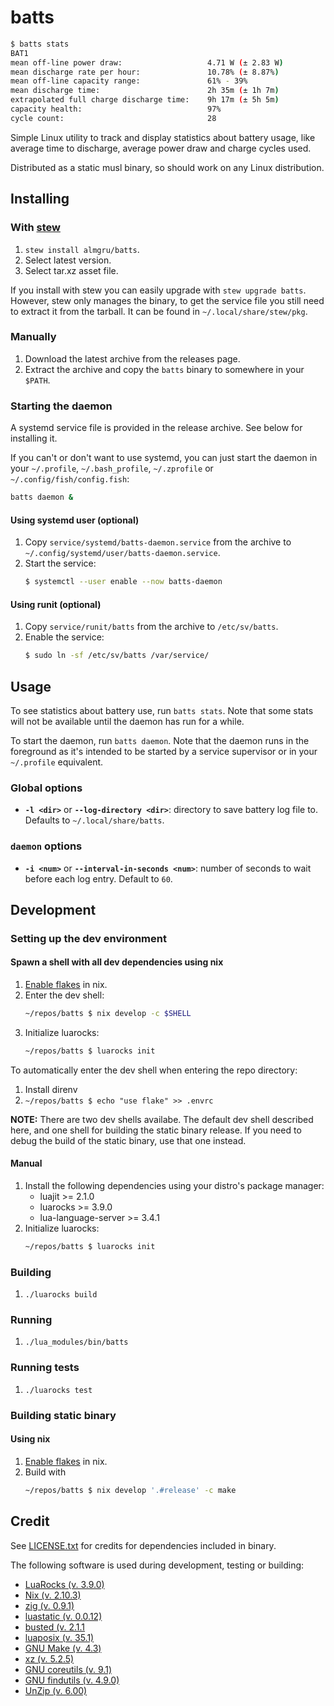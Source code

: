 # batts

```bash
$ batts stats
BAT1
mean off-line power draw:                   4.71 W (± 2.83 W)
mean discharge rate per hour:               10.78% (± 8.87%)
mean off-line capacity range:               61% - 39%
mean discharge time:                        2h 35m (± 1h 7m)
extrapolated full charge discharge time:    9h 17m (± 5h 5m)
capacity health:                            97%
cycle count:                                28
```

Simple Linux utility to track and display statistics about battery usage, like average time to discharge, average
power draw and charge cycles used.

Distributed as a static musl binary, so should work on any Linux distribution.

## Installing

### With [stew](https://github.com/marwanhawari/stew)

1. `stew install almgru/batts`.
2. Select latest version.
3. Select tar.xz asset file.

If you install with stew you can easily upgrade with `stew upgrade batts`. However, stew only manages the binary, to
get the service file you still need to extract it from the tarball. It can be found in `~/.local/share/stew/pkg`.

### Manually

1. Download the latest archive from the releases page.
2. Extract the archive and copy the `batts` binary to somewhere in your `$PATH`.

### Starting the daemon

A systemd service file is provided in the release archive. See below for installing it.

If you can't or don't want to use systemd, you can just start the daemon in your `~/.profile`, `~/.bash_profile`,
`~/.zprofile` or `~/.config/fish/config.fish`:

```bash
batts daemon &
```

#### Using systemd user (optional)

1. Copy `service/systemd/batts-daemon.service` from the archive to `~/.config/systemd/user/batts-daemon.service`.
2. Start the service:
   ```bash
   $ systemctl --user enable --now batts-daemon
   ```

#### Using runit (optional)

1. Copy `service/runit/batts` from the archive to `/etc/sv/batts`.
2. Enable the service:
   ```bash
   $ sudo ln -sf /etc/sv/batts /var/service/
   ```

## Usage

To see statistics about battery use, run `batts stats`. Note that some stats will not be available until the daemon
has run for a while.

To start the daemon, run `batts daemon`. Note that the daemon runs in the foreground as it's intended to be started
by a service supervisor or in your `~/.profile` equivalent.

### Global options

- __`-l <dir>`__ or __`--log-directory <dir>`__: directory to save battery log file to. Defaults to
`~/.local/share/batts`.

### `daemon` options

- __`-i <num>`__ or __`--interval-in-seconds <num>`__: number of seconds to wait before each log entry. Default to `60`.

## Development

### Setting up the dev environment

#### Spawn a shell with all dev dependencies using nix

1. [Enable flakes](https://nixos.wiki/wiki/Flakes#Enable_flakes) in nix.
2. Enter the dev shell:
   ```bash
   ~/repos/batts $ nix develop -c $SHELL
   ```
3. Initialize luarocks:
   ```bash
   ~/repos/batts $ luarocks init
   ```

To automatically enter the dev shell when entering the repo directory:

1. Install direnv
2. `~/repos/batts $ echo "use flake" >> .envrc`

__NOTE:__ There are two dev shells availabe. The default dev shell described here, and one shell for building the
static binary release. If you need to debug the build of the static binary, use that one instead.

#### Manual

1. Install the following dependencies using your distro's package manager:
   - luajit >= 2.1.0
   - luarocks >= 3.9.0
   - lua-language-server >= 3.4.1
2. Initialize luarocks:
   ```bash
   ~/repos/batts $ luarocks init
   ```

### Building

1. `./luarocks build`

### Running

1. `./lua_modules/bin/batts`

### Running tests

1. `./luarocks test`

### Building static binary

#### Using nix

1. [Enable flakes](https://nixos.wiki/wiki/Flakes#Enable_flakes) in nix.
2. Build with
   ```bash
   ~/repos/batts $ nix develop '.#release' -c make
   ```

## Credit

See [LICENSE.txt](LICENSE.txt) for credits for dependencies included in binary.

The following software is used during development, testing or building:

- [LuaRocks (v. 3.9.0)](https://luarocks.org/)
- [Nix (v. 2.10.3)](https://nixos.org/)
- [zig (v. 0.9.1)](https://ziglang.org/)
- [luastatic (v. 0.0.12)](https://github.com/ers35/luastatic)
- [busted (v. 2.1.1](https://lunarmodules.github.io/busted/)
- [luaposix (v. 35.1)](https://github.com/luaposix/luaposix)
- [GNU Make (v. 4.3)](https://www.gnu.org/software/make/)
- [xz (v. 5.2.5)](https://tukaani.org/xz/)
- [GNU coreutils (v. 9.1)](https://www.gnu.org/software/coreutils/)
- [GNU findutils (v. 4.9.0)](https://www.gnu.org/software/findutils/)
- [UnZip (v. 6.00)](http://infozip.sourceforge.net/)

